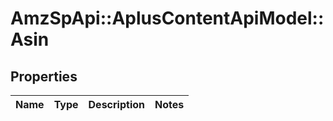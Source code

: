 # AmzSpApi::AplusContentApiModel::Asin

## Properties
Name | Type | Description | Notes
------------ | ------------- | ------------- | -------------

